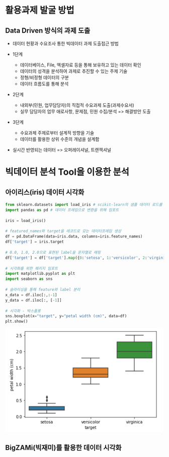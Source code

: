 # 활용과제 발굴 방법

## Data Driven 방식의 과제 도출

* 데이터 현황과 수요조사 통한 빅데이터 과제 도출접근 방법
* 1단계
  * 데이터베이스, File, 엑셀자료 등을 통해 보유하고 있는 데이터 확인
  * 데이터의 성격을 분석하여 과제로 추진할 수 있는 주제 기술
  * 정형/비정형 데이터의 구분
  * 데이터 흐름도를 통해 분석
* 2단계
  * 내외부(민원, 업무담당자)의 직접적 수요과제 도출(과제수요서)
  * 실무 담당자의 업무 애로사항, 문제점, 민원 수집/분석 => 해결방안 도출
* 3단계
  * 수요과제 주제로부터 설계적 방향을 기술
  * 데이터를 활용한 상위 수준의 개념을 설계함

* 실시간 반영되는 데이터 => 오퍼레이셔널, 트랜잭셔널



# 빅데이터 분석 Tool을 이용한 분석

## 아이리스(iris) 데이터 시각화

```python
from sklearn.datasets import load_iris # scikit-learn의 샘플 데이터 로드를 위한 import
import pandas as pd # 데이터 프레임으로 변환을 위해 임포트

iris = load_iris()

# featured_names와 target을 레코드로 갖는 데이터프레임 생성
df = pd.DataFrame(data=iris.data, columns=iris.feature_names)
df['target'] = iris.target

# 0.0, 1.0, 2.0으로 표현된 label을 문자열로 매핑
df['target'] = df['target'].map({0:'setosa', 1:'versicolor', 2:'virginica'})

# 시각화를 위한 패키지 임포트
import matplotlib.pyplot as plt
import seaborn as sns

# 슬라이싱을 통해 feature와 label 분리
x_data = df.iloc[:,:-1]
y_data = df.iloc[:, [-1]]

# 시각화 - 박스플롯
sns.boxplot(x="target", y="petal width (cm)", data=df)
plt.show()
```

![image-20200911101259308](./plot.png)



## BigZAMi(빅재미)를 활용한 데이터 시각화

